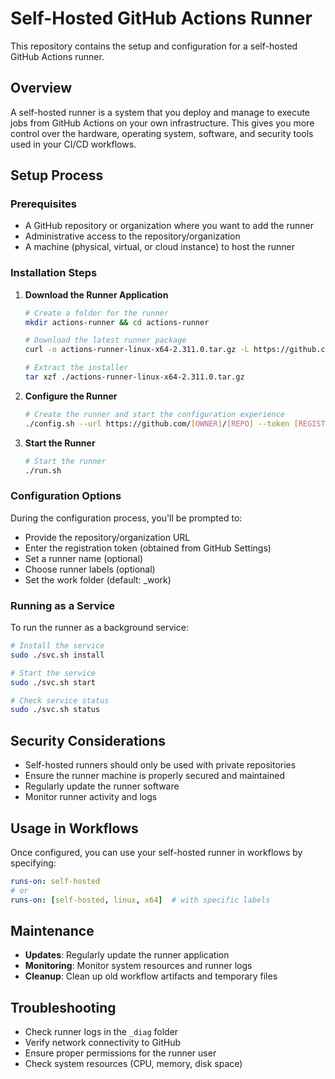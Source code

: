# Self-Hosted GitHub Actions Runner

This repository contains the setup and configuration for a self-hosted GitHub Actions runner.

## Overview

A self-hosted runner is a system that you deploy and manage to execute jobs from GitHub Actions on your own infrastructure. This gives you more control over the hardware, operating system, software, and security tools used in your CI/CD workflows.

## Setup Process

### Prerequisites
- A GitHub repository or organization where you want to add the runner
- Administrative access to the repository/organization
- A machine (physical, virtual, or cloud instance) to host the runner

### Installation Steps

1. **Download the Runner Application**
   ```bash
   # Create a folder for the runner
   mkdir actions-runner && cd actions-runner
   
   # Download the latest runner package
   curl -o actions-runner-linux-x64-2.311.0.tar.gz -L https://github.com/actions/runner/releases/download/v2.311.0/actions-runner-linux-x64-2.311.0.tar.gz
   
   # Extract the installer
   tar xzf ./actions-runner-linux-x64-2.311.0.tar.gz
   ```

2. **Configure the Runner**
   ```bash
   # Create the runner and start the configuration experience
   ./config.sh --url https://github.com/[OWNER]/[REPO] --token [REGISTRATION_TOKEN]
   ```

3. **Start the Runner**
   ```bash
   # Start the runner
   ./run.sh
   ```

### Configuration Options

During the configuration process, you'll be prompted to:
- Provide the repository/organization URL
- Enter the registration token (obtained from GitHub Settings)
- Set a runner name (optional)
- Choose runner labels (optional)
- Set the work folder (default: _work)

### Running as a Service

To run the runner as a background service:

```bash
# Install the service
sudo ./svc.sh install

# Start the service
sudo ./svc.sh start

# Check service status
sudo ./svc.sh status
```

## Security Considerations

- Self-hosted runners should only be used with private repositories
- Ensure the runner machine is properly secured and maintained
- Regularly update the runner software
- Monitor runner activity and logs

## Usage in Workflows

Once configured, you can use your self-hosted runner in workflows by specifying:

```yaml
runs-on: self-hosted
# or
runs-on: [self-hosted, linux, x64]  # with specific labels
```

## Maintenance

- **Updates**: Regularly update the runner application
- **Monitoring**: Monitor system resources and runner logs
- **Cleanup**: Clean up old workflow artifacts and temporary files

## Troubleshooting

- Check runner logs in the `_diag` folder
- Verify network connectivity to GitHub
- Ensure proper permissions for the runner user
- Check system resources (CPU, memory, disk space)